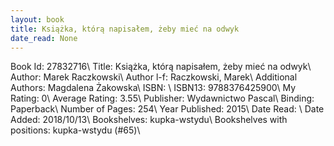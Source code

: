 ```yaml
---
layout: book
title: Książka, którą napisałem, żeby mieć na odwyk
date_read: None
---
```


Book Id: 27832716\ 
Title: Książka, którą napisałem, żeby mieć na odwyk\ 
Author: Marek Raczkowski\ 
Author l-f: Raczkowski, Marek\ 
Additional Authors: Magdalena Żakowska\ 
ISBN: \ 
ISBN13: 9788376425900\ 
My Rating: 0\ 
Average Rating: 3.55\ 
Publisher: Wydawnictwo Pascal\ 
Binding: Paperback\ 
Number of Pages: 254\ 
Year Published: 2015\ 
Date Read: \ 
Date Added: 2018/10/13\ 
Bookshelves: kupka-wstydu\ 
Bookshelves with positions: kupka-wstydu (#65)\ 

